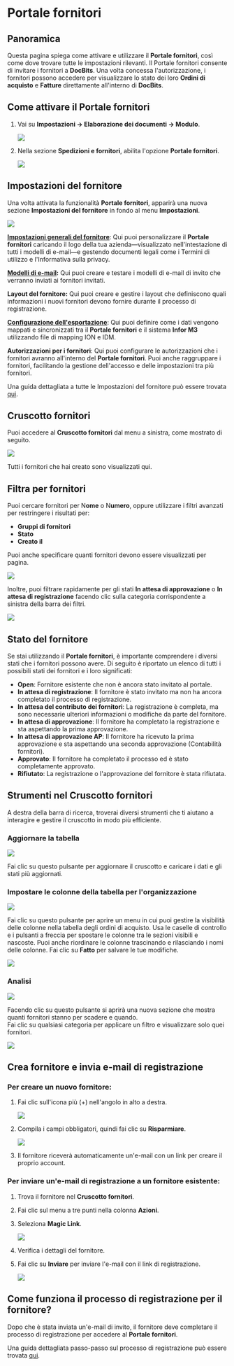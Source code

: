 # Portale fornitori

## Panoramica

Questa pagina spiega come attivare e utilizzare il **Portale fornitori**, così come dove trovare tutte le impostazioni rilevanti. Il Portale fornitori consente di invitare i fornitori a **DocBits**. Una volta concessa l'autorizzazione, i fornitori possono accedere per visualizzare lo stato dei loro **Ordini di acquisto** e **Fatture** direttamente all'interno di **DocBits**.

## Come attivare il Portale fornitori

1.  Vai su **Impostazioni → Elaborazione dei documenti → Modulo**.

    ![](https://raw.githubusercontent.com/Fellow-Consulting-AG/docbits/refs/heads/main/readme/.gitbook/assets/settings_module.png)
2.  Nella sezione **Spedizioni e fornitori**, abilita l'opzione **Portale fornitori**.

    ![](https://raw.githubusercontent.com/Fellow-Consulting-AG/docbits/refs/heads/main/readme/.gitbook/assets/supplier_portal_1.png)

## Impostazioni del fornitore

Una volta attivata la funzionalità **Portale fornitori**, apparirà una nuova sezione **Impostazioni del fornitore** in fondo al menu **Impostazioni**.

![](https://raw.githubusercontent.com/Fellow-Consulting-AG/docbits/refs/heads/main/readme/.gitbook/assets/settings_suppplier_settings.png)

[**Impostazioni generali del fornitore**](../../settings/supplier-setting/supplier-general-settings.md): Qui puoi personalizzare il **Portale fornitori** caricando il logo della tua azienda—visualizzato nell'intestazione di tutti i modelli di e-mail—e gestendo documenti legali come i Termini di utilizzo e l'Informativa sulla privacy.

[**Modelli di e-mail**](../../settings/supplier-setting/editing-email-templates.md)**:** Qui puoi creare e testare i modelli di e-mail di invito che verranno inviati ai fornitori invitati.

**Layout del fornitore:** Qui puoi creare e gestire i layout che definiscono quali informazioni i nuovi fornitori devono fornire durante il processo di registrazione.

[**Configurazione dell'esportazione**](../../settings/supplier-setting/export-configuration-for-supplier-portal-for-m3.md): Qui puoi definire come i dati vengono mappati e sincronizzati tra il **Portale fornitori** e il sistema **Infor M3** utilizzando file di mapping ION e IDM.

**Autorizzazioni per i fornitori**: Qui puoi configurare le autorizzazioni che i fornitori avranno all'interno del **Portale fornitori**. Puoi anche raggruppare i fornitori, facilitando la gestione dell'accesso e delle impostazioni tra più fornitori.

Una guida dettagliata a tutte le Impostazioni del fornitore può essere trovata [qui](../../settings/supplier-setting/).

## Cruscotto fornitori <a href="#supplier-permissions" id="supplier-permissions"></a>

Puoi accedere al **Cruscotto fornitori** dal menu a sinistra, come mostrato di seguito.

![](https://raw.githubusercontent.com/Fellow-Consulting-AG/docbits/refs/heads/main/readme/.gitbook/assets/supplier_portal_2.png)

Tutti i fornitori che hai creato sono visualizzati qui.

## Filtra per fornitori

Puoi cercare fornitori per N**ome** o N**umero**, oppure utilizzare i filtri avanzati per restringere i risultati per:

* **Gruppi di fornitori**
* **Stato**
* **Creato il**

Puoi anche specificare quanti fornitori devono essere visualizzati per pagina.

![](https://raw.githubusercontent.com/Fellow-Consulting-AG/docbits/refs/heads/main/readme/.gitbook/assets/supplier_portal_9.png)

Inoltre, puoi filtrare rapidamente per gli stati **In attesa di approvazione** o **In attesa di registrazione** facendo clic sulla categoria corrispondente a sinistra della barra dei filtri.

![](https://raw.githubusercontent.com/Fellow-Consulting-AG/docbits/refs/heads/main/readme/.gitbook/assets/10.png)

## Stato del fornitore

Se stai utilizzando il **Portale fornitori**, è importante comprendere i diversi stati che i fornitori possono avere. Di seguito è riportato un elenco di tutti i possibili stati dei fornitori e i loro significati:

* **Open**: Fornitore esistente che non è ancora stato invitato al portale.
* **In attesa di registrazione**: Il fornitore è stato invitato ma non ha ancora completato il processo di registrazione.
* **In attesa del contributo dei fornitori**: La registrazione è completa, ma sono necessarie ulteriori informazioni o modifiche da parte del fornitore.
* **In attesa di approvazione**: Il fornitore ha completato la registrazione e sta aspettando la prima approvazione.
* **In attesa di approvazione AP**: Il fornitore ha ricevuto la prima approvazione e sta aspettando una seconda approvazione (Contabilità fornitori).
* **Approvato**: Il fornitore ha completato il processo ed è stato completamente approvato.
* **Rifiutato**: La registrazione o l'approvazione del fornitore è stata rifiutata.

## Strumenti nel Cruscotto fornitori

A destra della barra di ricerca, troverai diversi strumenti che ti aiutano a interagire e gestire il cruscotto in modo più efficiente.

### Aggiornare la tabella <a href="#refresh-table" id="refresh-table"></a>

![](https://raw.githubusercontent.com/Fellow-Consulting-AG/docbits/refs/heads/main/readme/.gitbook/assets/supplier_portal_3.png)

Fai clic su questo pulsante per aggiornare il cruscotto e caricare i dati e gli stati più aggiornati.

### Impostare le colonne della tabella per l'organizzazione <a href="#set-table-columns-for-organization" id="set-table-columns-for-organization"></a>

![](https://raw.githubusercontent.com/Fellow-Consulting-AG/docbits/refs/heads/main/readme/.gitbook/assets/supplier_portal_4.png)

Fai clic su questo pulsante per aprire un menu in cui puoi gestire la visibilità delle colonne nella tabella degli ordini di acquisto. Usa le caselle di controllo e i pulsanti a freccia per spostare le colonne tra le sezioni visibili e nascoste. Puoi anche riordinare le colonne trascinando e rilasciando i nomi delle colonne. Fai clic su **Fatto** per salvare le tue modifiche.

![](https://raw.githubusercontent.com/Fellow-Consulting-AG/docbits/refs/heads/main/readme/.gitbook/assets/supplier_portal_7.png)

### Analisi <a href="#analytics" id="analytics"></a>

![](https://raw.githubusercontent.com/Fellow-Consulting-AG/docbits/refs/heads/main/readme/.gitbook/assets/supplier_portal_5.png)

Facendo clic su questo pulsante si aprirà una nuova sezione che mostra quanti fornitori stanno per scadere e quando.\
Fai clic su qualsiasi categoria per applicare un filtro e visualizzare solo quei fornitori.

![](https://raw.githubusercontent.com/Fellow-Consulting-AG/docbits/refs/heads/main/readme/.gitbook/assets/supplier_portal_8.png)

## Crea fornitore e invia e-mail di registrazione

### **Per creare un nuovo fornitore:**

1.  Fai clic sull'icona più (+) nell'angolo in alto a destra.

    ![](https://raw.githubusercontent.com/Fellow-Consulting-AG/docbits/refs/heads/main/readme/.gitbook/assets/supplier_portal_6.png)
2.  Compila i campi obbligatori, quindi fai clic su **Risparmiare**.

    ![](https://raw.githubusercontent.com/Fellow-Consulting-AG/docbits/refs/heads/main/readme/.gitbook/assets/supplier_portal_11.png)
3. Il fornitore riceverà automaticamente un'e-mail con un link per creare il proprio account.

### **Per inviare un'e-mail di registrazione a un fornitore esistente:**

1. Trova il fornitore nel **Cruscotto fornitori**.
2. Fai clic sul menu a tre punti nella colonna **Azioni**.
3.  Seleziona **Magic Link**.

    ![](https://raw.githubusercontent.com/Fellow-Consulting-AG/docbits/refs/heads/main/readme/.gitbook/assets/supplier_portal_12.png)
4. Verifica i dettagli del fornitore.
5.  Fai clic su **Inviare** per inviare l'e-mail con il link di registrazione.

    ![](https://raw.githubusercontent.com/Fellow-Consulting-AG/docbits/refs/heads/main/readme/.gitbook/assets/supplier_portal_13.png)

## Come funziona il processo di registrazione per il fornitore?

Dopo che è stata inviata un'e-mail di invito, il fornitore deve completare il processo di registrazione per accedere al **Portale fornitori**.

Una guida dettagliata passo-passo sul processo di registrazione può essere trovata [qui](supplier-registration.md).
